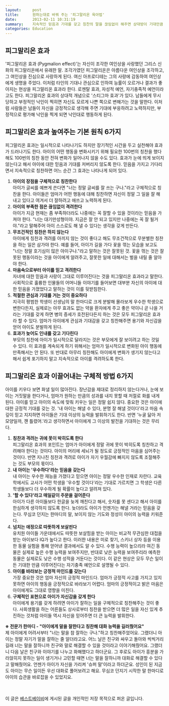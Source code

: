 ```yaml
---
layout:     post
title:      원하는대로 바꿔 주는 '피그말리온 육아법'
date:       2013-02-11 10:31:19
summary:    지속적인 믿음과 기대를 갖고 칭찬의 말을 끊임없이 해주면 상대방이 기대만큼 변화하게 된다는 피그말리온 효과. 내 아이가 다른 아이들보다 우수하다고 믿고 관심과 기대감을 가지고 대하면 아이들은 용기와 자신감을 갖고 더욱 분발하게 된다는 것이다. 이같은 피그말리온 효과를 잘 이해하고 활용하면 아이 키우는 일에 큰 보탬이 될 수 있다. 내 아이에게서 피그말리온 효과를 이끌어낼 수 있는 구체적 방법을 알아본다.
categories: Education
---
```



## 피그말리온 효과

'피그말리온 효과 (Pygmalion effect)'는 자신이 조각한 여인상을 사랑했던 그리스 신화의 피그말리온에서 유래한 말. 조각가였던 피그말리온은 아름다운 여인상을 조각하고, 그 여인상을 진심으로 사랑하게 된다. 여신 아프로디테는 그의 사랑에 감동하여 여인상에게 생명을 주었다. 이처럼 타인의 기대나 관심으로 인하여 능률이 오르거나 결과가 좋아지는 현상을 피그말리온 효과라 한다. 로젠탈 효과, 자성적 예언, 자기충족적 예언이라고도 한다. 피그말리온 효과의 상대적 개념으로 '스티그마 효과'가 있다. 남들에게 무시당하고 부정적인 낙인이 찍히면 자신도 모르게 나쁜 쪽으로 변해가는 것을 말한다. 이처럼 사람들은 남들이 자신을 긍정적으로 생각해 주면 기대에 부응하려고 노력하지만, 부정적으로 평가해 낙인을 찍게 되면 낙인대로 행동하게 된다.



## 피그말리온 효과 높여주는 기본 원칙 6가지

피그말리온 효과는 일시적으로 나타나기도 하지만 장기적인 시간을 두고 실천해야 효과가 드러나기도 한다. 아이의 어떤 행동을 변화시키기 위해 필요한 100번의 칭찬을 했다 해도 100번의 칭찬 동안 전혀 변화가 일어나지 않을 수도 있다. 효과가 눈에 띄게 보이지 않는다고 해서 아이에 대한 믿음과 기대를 저버리지 않도록 한다. 믿음을 가지고 기다리면서 지속적으로 칭찬하면 어느 순간 그 효과는 나타나게 되어 있다.

1. <strong>아이의 장점을 구체적으로 칭찬한다</strong>      
아이가 글씨를 예쁘게 쓴다면 "너는 정말 글씨를 잘 쓰는 구나."라고 구체적으로 칭찬을 한다. 아이들은 엄마가 어떤 행동에 대해 칭찬하면 자신이 정말 그 일을 잘 해내고 있다고 여겨서 더 잘하려고 애쓰고 노력하게 된다.
1. <strong>아이의 부족한 점은 끊임없이 격려한다</strong>      
아이가 지금 현재는 좀 부족하더라도 나중에는 꼭 잘할 수 있을 것이라는 믿음을 가져야 한다. "너는 대기만성형이야. 지금은 잘 안 되고 있지만 나중에는 꼭 잘 될거야."라고 말해주어 아이 스스로도 해 낼 수 있다는 생각을 갖게 만든다.
1. <strong>무조건적인 칭찬은 하지 않는다</strong>      
아이에게 칭찬과 격려를 아끼지 않는 것이 좋다고 해도 무조건적으로 무분별한 칭찬을 하는 일은 삼가야 한다. 예를 들어, 아이가 길을 가다 꽃을 꺾는 모습을 보고도 "너는 정말 호기심이 많은 아이구나."라고 말하는 것은 잘못된 것. 꽃을 꺾는 것은 잘못된 행동이라는 것을 아이에게 알려주고, 잘못한 일에 대해서는 벌을 내릴 줄 알아야 한다.
1. <strong>마음속으로부터 아이를 믿고 격려한다</strong>      
자녀에 대한 믿음과 사랑이 그대로 이루어진다는 것을 피그말리온 효과라고 말한다. 사회적으로 훌륭한 인물들의 어머니들 이야기를 들어보면 대부분 자신의 아이에 대한 믿음을 가졌었다고 말하는 것이 이를 뒷받침한다.
1. <strong>적절한 관심과 기대를 거는 것이 중요하다</strong>      
지극히 평범한 학생이 선생님의 말 한마디로 크게 분발해 몰라보게 우수한 학생으로 변한다든지, 실제로는 아무 효과도 없는 약을 환자에게 주고 좋은 약이니 곧 나을 거라는 기대를 갖게 하면 병의 증세가 호전된다든지 하는 것은 모두 피그말리온 효과라 할 수 있다. 엄마가 아이에게 관심과 기대감을 갖고 칭찬해주면 용기와 자신감을 얻어 아이도 분발하게 된다.
1. <strong>효과가 늦어도 인내를 갖고 기다린다</strong>      
부모의 칭찬에 아이가 일시적으로 달라지는 것은 부모에게 잘 보이려고 하는 것일 수 있다. 이 효과를 계속되게 하기 위해서는 엄마가 일시적으로 변화된 아이 행동에 만족해서는 안 된다. 또 반대로 아무리 칭찬해도 아이에게 변화가 생기지 않는다고 해서 쉽게 포기하지 말고 지속적으로 아이를 격려하도록 한다.



## 피그말리온 효과 이끌어내는 구체적 방법 6가지

아이를 키우다 보면 화낼 일이 많아진다. 장난감을 제대로 정리하지 않는다거나, 눈에 보이는 거짓말을 한다거나, 엄마가 원하는 만큼의 성과를 내지 못할 때 저절로 화를 내게 된다. 아이를 믿고 아이의 속도에 맞춰 키우는 일은 정말 쉽지 않다. 중요한 것은 아이에 대한 긍정적 기대를 갖는 것. '내 아이는 해낼 수 있다, 분명 잘 해낼 것이다'라고 마음 속 깊이 믿고 지지하면 아이들은 기대 이상의 능력을 발휘하기도 한다. 반면 '누굴 닮아 저 모양일까, 쟨 틀렸어.'라고 생각하면서 아이에게 그 이상의 발전을 기대하는 것은 무리다.

1. <strong>칭찬과 격려는 귀에 못이 박히도록 한다</strong>      
피그말리온 효과의 포인트는 엄마가 아이에게 정말 귀에 못이 박히도록 칭찬하고 격려해야 한다는 것이다. 아이의 머리에 세뇌가 될 정도로 긍정적인 마음을 심어주는 것이다. 반면 지나친 칭찬과 격려로 아이가 자기 우월감에 빠지지 않도록 조절해주는 것도 부모의 몫이다.
1. <strong>내 아이는 '우수하다'라는 믿음을 갖는다</strong>      
내 아이는 우수한 재능을 가졌다고 믿으면 아이는 정말 우수한 인재로 자란다. 교육학에서도 교사가 어떤 학생을 '우수할 것이다'라는 기대로 가르치면 그 학생은 다른 학생들보다 더 우수하게 될 확률이 높다고 알려져 있다.
1. <strong>'할 수 있다'라고 매일같이 주문을 걸어준다</strong>      
아이가 다른 아이들보다 한글을 늦게 깨친다고 해서, 숫자를 못 센다고 해서 아이를 한심하게 생각하지 않도록 한다. 늦더라도 아이가 언젠가는 해낼 거라는 믿음을 갖는다. 무심코 던지는 한마디의 말, 보이지 않는 기도와 정성이 아이의 능력을 키워준다.
1. <strong>넘치는 애정으로 따뜻하게 보살핀다</strong>      
유치원 아이들 가운데에서도 따뜻한 보살핌을 받는 아이는 비교적 무관심한 대접을 받는 아이보다 IQ가 높다고 한다. 이러한 내용은 미로 찾기, 스키너 상자 등을 이용한 동물 실험을 통해 얻어낸 결과에서도 알 수 있다. 수행 능력이 높으리라 여긴 동물은 실제로 높은 수행 능력을 보여주지만, 반대로 낮은 능력을 보여주리라 예측한 동물은 실제로도 낮은 수행 성적을 거둔다는 것이다. 이 같은 현상은 모두 무슨 일이든 기대한 만큼 이루어진다는 자기충족 예언으로 설명될 수 있다.
1. <strong>아이를 바라보는 긍정적 마인드를 갖는다</strong>      
가장 중요한 것은 엄마 자신의 긍정적 마인드다. 엄마가 긍정적 사고를 가지고 있지 못하면 아이의 행동을 긍정적으로 바라보기 어렵다. 엄마의 긍정적이고 밝은 마음은 아이에게도 그대로 영향을 미친다.
1. <strong>구체적인 표현으로 아이가 자신감을 갖게 한다</strong>      
아이에게 용기를 갖게 하려면 아이가 잘하는 일을 구체적으로 칭찬해주는 것이 좋다. 사회생활을 하는 어른들도 상사로부터 칭찬을 받으면 더 많은 일을 자신 있게 추진하는 것처럼 아이들 역시 자신을 믿어주면 더 큰 능력을 발휘한다.


**※ 전문가 한마디 - "아이에게 말을 잘한다고 칭찬해 대화 능력을 길러줬어요"**     
제 아이에게 어려서부터 "너는 말을 참 잘하는 구나."하고 칭찬해주었어요. 그랬더니 아이는 정말 자기가 말을 잘하는 줄 알더라고요. 어느 날은 친구와 싸우고 돌아와 씩씩거리길래 너는 말을 잘하니까 친구와 말로 해결할 수 있을 것이라고 이야기해줬어요. 그랬더니 다음 날은 친구와 이야기를 나누고 화해했다고 하더군요. 그 후로도 아이가 흥분을 가라앉히지 못하는 일이 생기거나 고민할 때면 너는 말을 잘하니까 대화로 해결할 수 있다고 말해줬어요. 언젠가 아이가 자신을 가리켜 '슈퍼 말'이라고 하더군요. 성인이 된 지금도 아이는 무슨 일이든 우선 대화로 풀어보려고 해요. 무심코 던지기 시작한 말 한마디로 아이의 습관을 바로잡을 수 있었지요. 


<br /><br />
이 글은 [베스트베이비](http://www.ibestbaby.co.kr)에 게시된 글을 개인적인 저장 목적으로 퍼온 글입니다.